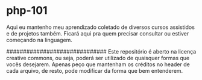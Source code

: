 # php-101
Aqui eu mantenho meu aprendizado coletado de diversos cursos assistidos e de projetos também. Ficará aqui pra quem precisar consultar ou estiver começando na linguagem.

##############################
Este repositório é aberto na licença creative commons, ou seja, poderá ser utilizado de quaisquer formas que vocês desejarem.
Apenas peço que mantenham os créditos no header de cada arquivo, de resto, pode modificar da forma que bem entenderem.
